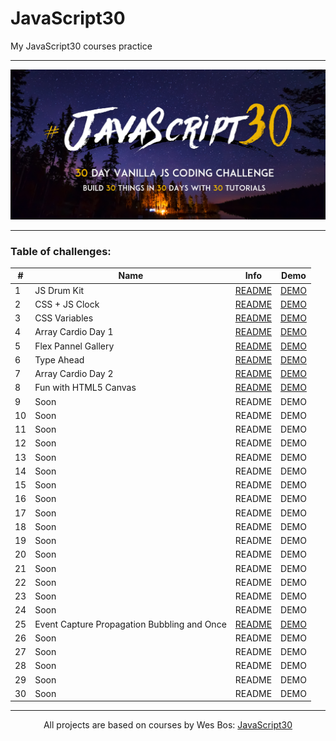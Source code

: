 # JavaScript30

My JavaScript30 courses practice

---

![](./assets/js30-logo.png)

---

### Table of challenges:

| #   | Name                                        | Info                                                                                                                           | Demo                                                                                                    |
| --- | ------------------------------------------- | ------------------------------------------------------------------------------------------------------------------------------ | ------------------------------------------------------------------------------------------------------- |
| 1   | JS Drum Kit                                 | [README](https://github.com/WerdnaLes/javascript30-courses/blob/main/01-JavaScript-Drum-Kit/README.md)                         | [DEMO](https://werdnales.github.io/javascript30-courses/01-JavaScript-Drum-Kit/)                        |
| 2   | CSS + JS Clock                              | [README](https://github.com/WerdnaLes/javascript30-courses/blob/main/02-JS-and-CSS-clock/README.md)                            | [DEMO](https://werdnales.github.io/javascript30-courses/02-JS-and-CSS-clock/)                           |
| 3   | CSS Variables                               | [README](https://github.com/WerdnaLes/javascript30-courses/blob/main/03-CSS-Variables/README.md)                               | [DEMO](https://werdnales.github.io/javascript30-courses/03-CSS-Variables/)                              |
| 4   | Array Cardio Day 1                          | [README](https://github.com/WerdnaLes/javascript30-courses/blob/main/04-Array-Cardio-Day-1/README.md)                          | [DEMO](https://werdnales.github.io/javascript30-courses/04-Array-Cardio-Day-1/)                         |
| 5   | Flex Pannel Gallery                         | [README](https://github.com/WerdnaLes/javascript30-courses/blob/main/05-Flex-Pannel-Gallery/README.md)                         | [DEMO](https://werdnales.github.io/javascript30-courses/05-Flex-Pannel-Gallery/)                        |
| 6   | Type Ahead                                  | [README](https://github.com/WerdnaLes/javascript30-courses/blob/main/06-Type-Ahead/README.md)                                  | [DEMO](https://werdnales.github.io/javascript30-courses/06-Type-Ahead/)                                 |
| 7   | Array Cardio Day 2                          | [README](https://github.com/WerdnaLes/JavaScript30-courses/tree/main/07-Array-Cardio-Day-2)                                  | [DEMO](https://werdnales.github.io/javascript30-courses/07-Array-Cardio-Day-2/)                                  |
| 8   | Fun with HTML5 Canvas                       | [README](https://github.com/WerdnaLes/javascript30-courses/blob/main/08-Fun-with-HTML5-Canvas/README.md)                       | [DEMO](https://werdnales.github.io/javascript30-courses/08-Fun-with-HTML5-Canvas)                       |
| 9   | Soon                                        | README                                                                                                                         | DEMO                                                                                                    |
| 10  | Soon                                        | README                                                                                                                         | DEMO                                                                                                    |
| 11  | Soon                                        | README                                                                                                                         | DEMO                                                                                                    |
| 12  | Soon                                        | README                                                                                                                         | DEMO                                                                                                    |
| 13  | Soon                                        | README                                                                                                                         | DEMO                                                                                                    |
| 14  | Soon                                        | README                                                                                                                         | DEMO                                                                                                    |
| 15  | Soon                                        | README                                                                                                                         | DEMO                                                                                                    |
| 16  | Soon                                        | README                                                                                                                         | DEMO                                                                                                    |
| 17  | Soon                                        | README                                                                                                                         | DEMO                                                                                                    |
| 18  | Soon                                        | README                                                                                                                         | DEMO                                                                                                    |
| 19  | Soon                                        | README                                                                                                                         | DEMO                                                                                                    |
| 20  | Soon                                        | README                                                                                                                         | DEMO                                                                                                    |
| 21  | Soon                                        | README                                                                                                                         | DEMO                                                                                                    |
| 22  | Soon                                        | README                                                                                                                         | DEMO                                                                                                    |
| 23  | Soon                                        | README                                                                                                                         | DEMO                                                                                                    |
| 24  | Soon                                        | README                                                                                                                         | DEMO                                                                                                    |
| 25  | Event Capture Propagation Bubbling and Once | [README](https://github.com/WerdnaLes/javascript30-courses/blob/main/25-Event-Capture_Propagation_Bubbling-and-Once/README.md) | [DEMO](https://werdnales.github.io/javascript30-courses/25-Event-Capture_Propagation_Bubbling-and-Once) |
| 26  | Soon                                        | README                                                                                                                         | DEMO                                                                                                    |
| 27  | Soon                                        | README                                                                                                                         | DEMO                                                                                                    |
| 28  | Soon                                        | README                                                                                                                         | DEMO                                                                                                    |
| 29  | Soon                                        | README                                                                                                                         | DEMO                                                                                                    |
| 30  | Soon                                        | README                                                                                                                         | DEMO                                                                                                    |

---

<p style="text-align:center;">
All projects are based on courses by Wes Bos: <a href="https://javascript30.com/">JavaScript30</a>
</p>

